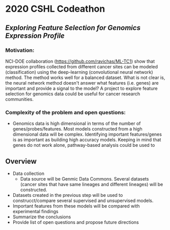 # 2020 CSHL Codeathon
## *Exploring Feature Selection for Genomics Expression Profile*


### Motivation: 

NCI-DOE collaboration (https://github.com/ravichas/ML-TC1) show that expression profiles collected from different cancer sites can be modeled (classification) using the deep-learning (convolutional neural network) method. The method works well for a balanced dataset. What is not clear is, the neural network method doesn't answer what features (i.e. genes) are important and provide a signal to the model? A project to explore feature selection for genomics data could be useful for cancer research communities.

### Complexity of the problem and open questions:

* Genomics data is high dimensional in terms of the number of genes/probes/features. Most models constructed from a high dimensional data will be complex. Identifying important features/genes is as important as building high accuracy models. Keeping in mind that genes do not work alone, pathway-based analysis could be used to 

## Overview 
* Data collection 
  * Data source will be Genmic Data Commons. Several datasets (cancer sites that have same lineages and different lineages) will be constructed.
* Datasets created in the previous step will be used to construcct/compare several supervised and unsupervised models. 
* Important features from these models will be compared with experimental findings
* Summarize the conclusions
* Provide list of open questions and propose future directions
